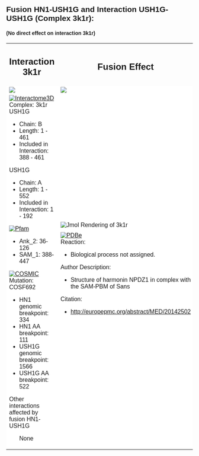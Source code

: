 <?xml version="1.0" encoding="utf-8"?>
<!DOCTYPE html>
<html>
	<body style="font-family: Helvetica,Arial,sans-serif;">
		<h2 style="text-align: left;">Fusion HN1-USH1G and Interaction USH1G-USH1G (Complex 3k1r):</h2>
		<h4 style="text-align: left;">(No direct effect on interaction 3k1r)</h4>
		<table align="center" style="border: 0px none;">
				<tr style="border: 0px none ;">
					<td style="border: 0px none ; width: 50%;">
						<h2 style="text-align: center;">Interaction 3k1r</h2>
					</td>
					<td style="border: 0px none ; width: 50%;">
						<h2 style="text-align: center;">Fusion Effect</h2>
					</td>
				</tr>
				<tr style="border: 0px none ; width: 50%;">
					<td style="border: 0px none ; background: white none;">
						<img style="vertical-align: bottom;" src="/Users/joshuaburkhart/Research/ReactomeFIFusion/src/../data/output/reports/3k1r/src/png/3k1r_scheme.png"/>
					</td>
					<td style="border: 0px none ; background: white none;">
						<img src="/Users/joshuaburkhart/Research/ReactomeFIFusion/src/../data/output/reports/3k1r/src/png/3k1r_fusion_scheme.png"/>
					</td>
				</tr>
				<tr style="border: 0px none ;">
					<td style="border: 0px none ; background: white none;vertical-align: top; width: 50%;">
						<div>
						<a href="http://interactome3d.irbbarcelona.org/interaction.php?ids=Q495M9;Q9Y6N9&dataset=human&rs=True&connect=1">
							<img alt="Interactome3D" src="/Users/joshuaburkhart/Research/ReactomeFIFusion/src/templates/vis/interactome3D.png"/>
						</a>
						<div>
						Complex: 3k1r
						<br/>
						USH1G
                    			<ul>
                    				<li>Chain: B</li>
                    				<li>Length: 1 - 461</li>
                    				<li>Included in Interaction: 388 - 461</li>
                    			</ul>
						USH1G
                    	<ul>
                    		<li>Chain: A</li>
                    		<li>Length: 1 - 552</li>
                    		<li>Included in Interaction: 1 - 192</li>
                    	</ul>
                    	</div>
                    	</div>
                    	<div>
						<a href="http://pfam.xfam.org/protein/Q495M9">
							<img alt="Pfam" src="/Users/joshuaburkhart/Research/ReactomeFIFusion/src/templates/vis/pfam.png"/>
						</a>
						<div>
						<ul><li>Ank_2: 36-126</li>
<li>SAM_1: 388-447</li>
</ul>
						</div>
						</div>
						<div>
						<a href="http://cancer.sanger.ac.uk/cosmic/fusion/overview?fid=68154&gid=68157">
							<img alt="COSMIC" src="/Users/joshuaburkhart/Research/ReactomeFIFusion/src/templates/vis/cosmic.png"/>
						</a>
						<div>
						Mutation: COSF692
                    	<ul>
                    		<li>HN1 genomic breakpoint: 334</li>
                    		<li>HN1 AA breakpoint: 111</li>
                    		<li>USH1G genomic breakpoint: 1566</li>
                    		<li>USH1G AA breakpoint: 522</li>
                    	</ul>
                    	</div>
                    	</div>
                    	<div>
                    	Other interactions affected by fusion HN1-USH1G
						<ul>
                    		None
                		</ul>
                		</div>
					</td>
					<td style="border: 0px none ; background: white none;">
						<div>
						<img alt="Jmol Rendering of 3k1r" src="/Users/joshuaburkhart/Research/ReactomeFIFusion/src/../data/output/reports/3k1r/src/png/3k1r.png"/>
						</div>
						<div style="margin-top:10px;">
                		<a href="http://www.ebi.ac.uk/pdbe/entry/pdb/3k1r">
							<img alt="PDBe" src="/Users/joshuaburkhart/Research/ReactomeFIFusion/src/templates/vis/pdbe.png"/>
						</a>
						<div>
							Reaction: 
							<ul>
								<li>Biological process not assigned.</li>
							</ul>
							Author Description:
							<ul>
								<li>Structure of harmonin NPDZ1 in complex with the SAM-PBM of Sans</li>
							</ul>
							Citation:
							<ul>
								<li><a href="http://europepmc.org/abstract/MED/20142502">http://europepmc.org/abstract/MED/20142502</a></li>
							</ul>
						</div>
						</div>
					</td>
				</tr>
		</table>
	</body>
</html>
